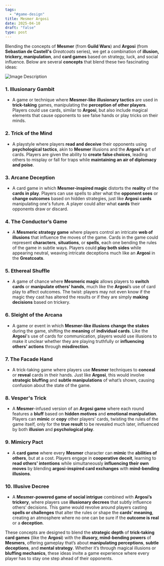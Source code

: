 ```yaml
---
tags:
  - "#game-design"
title: Mesmer Argosi
date: 2025-04-10
draft: "false"
type: post
---
```


Blending the concepts of **Mesmer** (from **Guild Wars**) and **Argosi** (from **Sebastian de Castell's** _Greatcoats_ series), we get a combination of **illusion, trickery, manipulation**, and **card games** based on strategy, luck, and social influence. Below are several **concepts** that blend these two fascinating ideas:

![Image Description](/images/Mesmer%20Argosi-1.png)

### 1. **Illusionary Gambit**

- A game or technique where **Mesmer-like** **illusionary tactics** are used in **trick-taking** games, manipulating the **perception of other players**. Players could use cards, similar to **Argosi**, but also include magical elements that cause opponents to see false hands or play tricks on their minds.
    

### 2. **Trick of the Mind**

- A playstyle where players **read and deceive** their opponents using **psychological tactics**, akin to **Mesmer** illusions and the **Argosi's** art of cards. Players are given the ability to **create false choices**, leading others to misplay or fall for traps while **maintaining an air of diplomacy and poise**.
    

### 3. **Arcane Deception**

- A card game in which **Mesmer-inspired magic** distorts the **reality** of the **cards in play**. Players can use spells to alter what the **opponent sees** or **change outcomes** based on hidden strategies, just like **Argosi cards** manipulating one's future. A player could alter what **cards** their opponents draw or discard.
    

### 4. **The Conductor’s Game**

- A **Mesmeric strategy game** where players control an intricate **web of illusions** that influence the moves of the game. Cards in the game could represent **characters**, **situations**, or **spells**, each one bending the rules of the game in subtle ways. Players could **play both sides** while appearing neutral, weaving intricate deceptions much like an **Argosi** in the **Greatcoats**.
    

### 5. **Ethereal Shuffle**

- A game of chance where **Mesmeric magic** allows players to **switch cards** or **manipulate others' hands**, much like the **Argosi**’s use of card play to affect outcomes. The twist: players may not even know if the magic they cast has altered the results or if they are simply **making decisions** based on trickery.
    

### 6. **Sleight of the Arcana**

- A game or event in which **Mesmer-like illusions** **change the stakes** during the game, shifting the **meaning** of **individual cards**. Like the **Argosi**'s use of cards for communication, players would use illusions to make it unclear whether they are playing truthfully or **influencing others' actions** through **misdirection**.
    

### 7. **The Facade Hand**

- A trick-taking game where players use **Mesmer** techniques to **conceal** or **reveal** cards in their hands. Just like **Argosi**, this would involve **strategic bluffing** and **subtle manipulations** of what’s shown, causing confusion about the state of the game.
    

### 8. **Vesper's Trick**

- A **Mesmer**-infused version of an **Argosi game** where each round features a **bluff** based on **hidden motives** and **emotional manipulation**. Players can **mimic** or **copy** other players' cards, twisting the rules of the game itself, only for the **true result** to be revealed much later, influenced by both **illusion** and **psychological play**.
    

### 9. **Mimicry Pact**

- A **card game** where every **Mesmer** character can **mimic** the **abilities of others**, but at a cost. Players engage in **cooperative deceit**, learning to **read others' intentions** while simultaneously **influencing their own moves** by blending **argosi-inspired card exchanges** with **mind-bending illusions**.
    

### 10. **Illusive Decree**

- A **Mesmer-powered game of social intrigue** combined with **Argosi’s trickery**, where players use **illusionary decrees** that subtly influence others’ decisions. This game would revolve around players casting **spells or challenges** that alter the rules or shape the **cards’ meaning**, creating an atmosphere where no one can be sure if the **outcome is real** or a **deception**.
    

These concepts are designed to blend the **strategic depth** of **trick-taking card games** (like the **Argosi**) with the **illusory, mind-bending powers** of **Mesmers**, offering gameplay that’s about **manipulating perceptions**, **subtle deceptions**, and **mental strategy**. Whether it’s through magical illusions or **bluffing mechanics**, these ideas invite a game experience where every player has to stay one step ahead of their opponents.